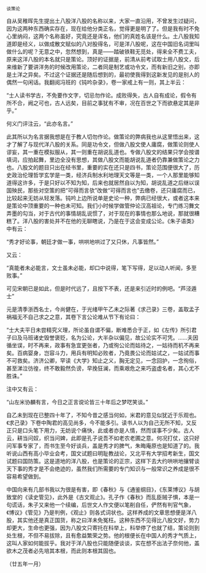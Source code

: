     谈策论 

   自从吴稚晖先生提出土八股洋八股的名称以来，大家一直沿用，不曾发生过疑问，因为这两种东西确实存在，现在给他分类正名，觉得更是明了了。但是我有时不免心里纳闷，这两个名称虽好，究竟还是诨名，他们的真姓名该是什么。土八股我知道即是经义，以做成散文赋似的八对股得名，可是洋八股呢，这在中国旧名词里叫做什么的呢？无意之中，忽然想到，真是——踏破铁鞋无觅处，得来全不费工夫，原来这洋八股的本名就只是策论。顶好的证据是，前清从前考试取士用八股文，后来维新了要讲洋务的时候改用策论，二者同是制艺或功令文，而有新旧之别，亦即是土洋之异矣。不过这个证据还是随后想到的，最初使我得到这新发见的是别人的偶然一句闲话。我翻阅冯班的《钝吟杂录》，卷一家戒上有一则，其上半云：

   “士人读书学古，不免要作文字，切忌勿作论。成败得失，古人自有成论，假令有所不合，阙之可也，古人远矣，目前之事犹有不审，况在百世之下而欲悬定其是非乎。”

   何义门评注云，“此亦名言。”

   此其所以为名言据我想是在于教人切勿作论。做策论的弊病我也从这里悟出来，这才了解了与现代洋八股的关系。同是功令文，但做八股文使人庸腐，做策论则使人谬妄，其一重在模拟服从，其一则重在胡说乱道也。专做八股文的结果只学会按谱填词，应拍起舞，里边全没有思想，其做八股文而能胡说乱道者仍靠兼做策论之力也。八股文的题目只出在经书里，重要的实在还只是四书，策论范围便很大了，历史政治伦理哲学玄学是一类，经济兵制水利地理天文等是一类，一个人那里能够知道得这许多，于是只好以不知为知，后来也就居然自以为知，胡说乱道之后继以误国殃民，那些对空策的把“可得而言欤”改做“可得而言也”去缴卷，还只庸腐而已，比较起来无妨从轻发落。钝吟上边所说单是史论一种，弊病已经很大，或者这本来是策论中顶重要的一种也未可知。我们小时候学做管仲论汉高祖论，专门练习舞文弄墨的勾当，对于古代的事情胡乱说惯了，对于现在的事情也那么地说，那就很糟糕了。洋八股的害处并不在他的无聊瞎说，乃是在于这会变成公论。《朱子语类》中有云：

   “秀才好论事，朝廷才做一事，哄哄地哄过了又只休，凡事皆然。”

   又云：

   “真能者未必能言，文士虽未必能，却口中说得，笔下写得，足以动人听闻，多至败事。”

   可见宋朝已是如此，但是时代远了，且按下不表，还是来引近时的例吧。“芦泾遁士”

   元是清季浙西名士，今尚健在，于光绪甲午乙未之际著《求己录》三卷，盖取孟子祸福无不自己求之之意，其卷下言公论难从节下有论曰：

   “士大夫平日未尝精究义理，所论虽自谓不偏，断难悉合于正，如《左传》所引君子曰及马班诸史毁誉褒贬，名为公论，大半杂以偏见，故公论实不可凭。……夫因循坐误，时不再来，政事有急宜更张者，乃或徇公论而姑待之，一姑待而机不再来矣。百病婴身，岂容斗力，用兵有明知必败者，乃竟畏公论而姑试之，一姑试而事不可救矣。济济公卿，罕读《大学》知止之义，胸无定见，一念回护，一念徇俗，甚至涕泣彷徨，终不敢毅然负谤，早挽狂澜，而乘艰危之来巧盗虚名者，其心尤不胜诛。”

   注中又有云：

   “山左米协麟有言，今日之正言谠论皆三十年后之梦呓笑谈。”

   自乙未到现在已整四十年了，不知今昔之感当何如，米君的意见似犹近于乐观也。《求己录》下卷中陶君的高见尚多，今不能多引。读书人以为自己无所不知，又反正只是口头笔下用力，无妨说个痛快，此或者亦是人情，然而误事不少矣。古人云，耕当问奴，织当问婢，此即是孔子说吾不如老农老圃之意。何况打仗，这只好问军事专家了，而书生至今好谈兵，盖是秀才的脾气，朱晦庵原也是知道了的。我听说山西有高小毕业会考，国文试题曰明耻教战论，又北平有大学招考新生，国文试题曰国防策。这是道地的洋八股，也是策论的正宗，这样下去大约哄哄地攘臂谈天下事的秀才是不会绝迹的，虽然我们所需要的专门知识与一般常识之养成是很不容易希望做到。

   中国向来有几部书我以为很是有害，即《春秋》与《通鉴纲目》，《东莱博议》与胡致堂的《读史管见》，此外是《古文观止》。孔子作《春秋》而乱臣贼子惧，本是一句谎话，朱子又来他一个续编，后世文人作文便以笔削自任，俨然有判官气象，《博议》《管见》乃是判例，《观止》则各式词状也。这样养成的文章思想便是洋八股，其实他还是真正国货，称之曰洋未免冤枉。这种东西不见得比八股文好，势力却更大，生命也更强，因为八股文只寄托在科举上，科举停了也就了结，策论则到处生根，不但不易拔除，且有愈益繁荣之势。他的根便长在中国人的秀才气质上，这叫人家如何能拔乎。我对于洋八股也只能随便谈谈，实在想不出法子奈何他，盖欲木之茂者必先培其本根，而此则本根其固也。

   （廿五年一月）

